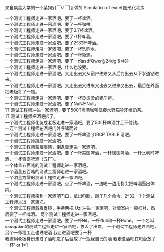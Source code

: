 来自集美大学的一个菜狗§(*￣▽￣*)§    做的 Simulation of excel 图形化程序

一个测试工程师走进一家酒吧，要了一杯啤酒。               
一个测试工程师走进一家酒吧，要了一杯咖啡。                  
一个测试工程师走进一家酒吧，要了0.7杯啤酒。               
一个测试工程师走进一家酒吧，要了-1杯啤酒。                
一个测试工程师走进一家酒吧，要了2^32杯啤酒。              
一个测试工程师走进一家酒吧，要了一杯洗脚水。              
一个测试工程师走进一家酒吧，要了一杯蜥蜴。                   
一个测试工程师走进一家酒吧，要了一份asdfQwer@24dg!&*(@              
一个测试工程师走进一家酒吧，什么也没要。               
一个测试工程师走进一家酒吧，又走出去又从窗户进来又从后门出去从下水道钻进来。          
一个测试工程师走进一家酒吧，又走出去又进来又出去又进来又出去，最后在外面把老板打了一顿。        
一个测试工程师走进一家酒吧，要了一杯烫烫烫的锟斤拷。               
一个测试工程师走进一家酒吧，要了NaN杯Null。                  
1T 测试工程师冲进一家酒吧，要了500T啤酒咖啡洗脚水野猫狼牙棒奶茶。                       
1T 测试工程师把酒吧拆了。                         
一个测试工程师化装成老板走进一家酒吧，要了500杯啤酒并且不付钱。                      
一万个测试工程师在酒吧门外呼啸而过                        
一个测试工程师走进一家酒吧，要了一杯啤酒';DROP TABLE 酒吧。                 
一个测试工程师跳进一家酒吧。                             
一个测试工程师蒙着眼睛，倒退着走进一家酒吧。                   
一个测试工程师走进一家酒吧，要了一杯美国啤酒，一杯德国啤酒，一杯比利时啤酒，一杯青岛啤酒（五厂）。                      
一个体重五百吨的测试工程师走进一家酒吧。                       
一个酒量五百吨的测试工程师走进一家酒吧。                    
一个酒量为零的测试工程师走进一家酒吧。                   
一个测试工程师走进一家酒吧，点了一杯啤酒，一边喝一边用指尖把啤酒逼出体内。                      
一个测试工程师来到一家酒吧门口，拿出电脑，敲了几个命令，2^32 - 1 个测试工程师走进一家酒吧。           
一个测试工程师戴着墨镜，手持两把 Uzi 冲进一家酒吧，对着室内一顿扫射，然后要了一杯啤酒。 两个测试工程师走进一家酒吧。     
一个测试工程师走进一家酒吧，要了一杯Nil，一杯Null和一杯None。 
一个名叫exception的测试工程师走进一家酒吧，被丢了出来。 
一个测试工程师走进酒吧，另个一师程工走也进吧酒 我走进酒吧要了一杯  
我盗用老板身份走进了酒吧进了后台放了一瓶我自己的酒 
我走进酒吧在吧台放了一杯' or 1=1
